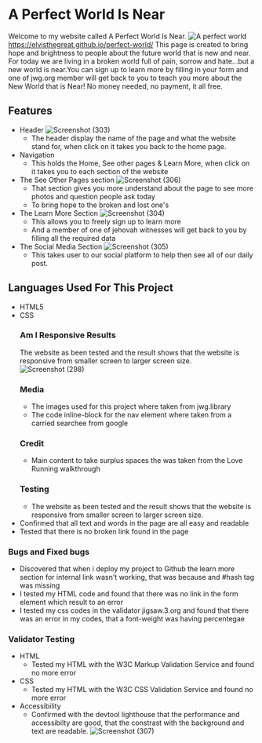 # A Perfect World Is Near
Welcome to my website called A Perfect World Is Near. ![A perfect world](https://github.com/Elvisthegreat/perfect-world/assets/141064225/7d44b9f5-1de2-4dc8-b024-9bfae2fa6d78)
  <https://elvisthegreat.github.io/perfect-world/>
This page is created to bring hope and brightness to people about the future world that is new and near. For today we are living in a broken world full of pain, sorrow and hate...but a new world is near.You can sign up to learn more by filling in your form and one of jwg.org member will get back to you to teach you more about the New World that is Near! No money needed, no payment, it all free.
## Features
 * Header
       ![Screenshot (303)](https://github.com/Elvisthegreat/perfect-world/assets/141064225/b8900f2a-353b-4fe9-b4b5-08996f4f8fd6)
    * The header display the name of the page and what the website stand for, when click on it takes you back to the home page.
 * Navigation
    * This holds the Home, See other pages & Learn More, when click on it takes you to each section of the website
 * The See Other Pages section
    ![Screenshot (306)](https://github.com/Elvisthegreat/perfect-world/assets/141064225/5f12ddc4-8d32-46e5-935d-bd2145e95ea0)
    * That section gives you more understand about the page to see more photos and question people ask today
    * To bring hope to the broken and lost one's
 * The Learn More Section
    ![Screenshot (304)](https://github.com/Elvisthegreat/perfect-world/assets/141064225/67755ce1-5b6b-4fb4-88b7-aa62c889092c)
    * This allows you to freely sign up to learn more
    * And a member of one of jehovah witnesses will get back to you by filling all the required data
 * The Social Media Section
     ![Screenshot (305)](https://github.com/Elvisthegreat/perfect-world/assets/141064225/c410ae07-160c-41a3-9114-814804c5bbe5)
   * This takes user to our social platform to help then see all of our daily post.
## Languages Used For This Project
* HTML5
* CSS 
  ### Am I Responsive Results
  The website as been tested and the result shows that the website is responsive from smaller screen to larger screen size.
  ![Screenshot (298)](https://github.com/Elvisthegreat/perfect-world/assets/141064225/ec083de1-a037-49f1-955a-96fd2a53b613)
  ### Media
     * The images used for this project where taken from jwg.library
     * The code inline-block for the nav element where taken from a carried searchee from google
  ### Credit
     * Main content to take surplus spaces the was taken from the Love Running walkthrough
  ### Testing
  * The website as been tested and the result shows that the website is responsive from smaller screen to larger screen size.
 * Confirmed that all text and words in the page are all easy and readable
 * Tested that there is no broken link found in the page
  ### Bugs and Fixed bugs
  * Discovered that when i deploy my project to Github the learn more section for internal link wasn't working, that was because and #hash tag was missing
  * I tested my HTML code and found that there was no link in the form element which result to an error
  * I tested my css codes in the validator jigsaw.3.org and found that there was an error in my codes, that a font-weight was having percentegae
  ### Validator Testing
  * HTML 
    * Tested my HTML with the W3C Markup Validation Service and found no more error
* CSS
   * Tested my HTML with the W3C CSS Validation Service and found no more error
* Accessibility
   * Confirmed with the devtool lighthouse that the performance and accessibilty are good, that the constrast with the background and text are readable.
     ![Screenshot (307)](https://github.com/Elvisthegreat/perfect-world/assets/141064225/48b303c9-6eb0-4464-9b72-2ad2ec06b71b)
